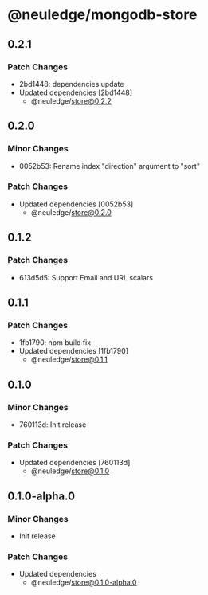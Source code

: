 # @neuledge/mongodb-store

## 0.2.1

### Patch Changes

- 2bd1448: dependencies update
- Updated dependencies [2bd1448]
  - @neuledge/store@0.2.2

## 0.2.0

### Minor Changes

- 0052b53: Rename index "direction" argument to "sort"

### Patch Changes

- Updated dependencies [0052b53]
  - @neuledge/store@0.2.0

## 0.1.2

### Patch Changes

- 613d5d5: Support Email and URL scalars

## 0.1.1

### Patch Changes

- 1fb1790: npm build fix
- Updated dependencies [1fb1790]
  - @neuledge/store@0.1.1

## 0.1.0

### Minor Changes

- 760113d: Init release

### Patch Changes

- Updated dependencies [760113d]
  - @neuledge/store@0.1.0

## 0.1.0-alpha.0

### Minor Changes

- Init release

### Patch Changes

- Updated dependencies
  - @neuledge/store@0.1.0-alpha.0
